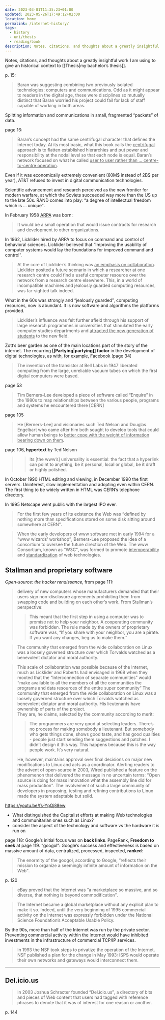 ```yaml
---
date: 2023-03-01T11:35:23+01:00
updated: 2023-05-26T17:49:12+02:00
location: home
permalink: /internet-history/
tags:
  - history
  - uni/thesis
  - reading/book
description: Notes, citations, and thoughts about a greatly insightful work I am using for my bachelor’s thesis.
---
```

Notes, citations, and thoughts about a greatly insightful work I am using to give an historical context to [[Thesis|my bachelor’s thesis]].

p. 15:

> Baran was suggesting combining two previously isolated technologies: computers and communications. Odd as it might appear to readers in the digital age, these were disciplines so mutually distinct that Baran worried his project could fail for lack of staff capable of working in both areas.

Splitting information and communications in small, fragmented <q>packets</q> of data.

page 16:

> Baran’s concept had the same centrifugal character that defines the Internet today. At its most basic, what this book calls the <u>centrifugal</u> approach is to flatten established hierarchies and put power and responsibility at the nodal level so that each node is equal. Baran’s network focused on what he called <u>user to user rather than … centre-to-centre operation</u>.

Even if it was economically extremely convenient (60M$ instead of 2B$ per year), AT&T refused to invest in digital communication technologies.

Scientific advancement and research perceived as the new frontier for modern warfare, at which the Soviets succeeded way more than the US up to the late 50s. RAND comes into play: <q>a degree of intellectual freedom which is … unique</q>.

In February 1958 <abbr title='Advanced Research Projects Agency'>ARPA</abbr> was born:

> It would be a small operation that would issue contracts for research and development to other organizations.

In 1962, Licklider hired by ARPA to focus on command and control of behavioral sciences. Licklider believed that <q>improving the usability of computer systems would lay the foundations for improved command and control</q>.

> At the core of Licklider’s thinking was <u>an emphasis on collaboration</u>. Licklider posited a future scenario in which a researcher at one research centre could find a useful computer resource over the network from a research centre elsewhere. This, in a world of incompatible machines and jealously guarded computing resources, was far-sighted talk indeed.

What in the 60s was strongly and <q>jealously guarded</q>, computing resources, now is abundant. It is now software and algorithms the platforms provided.

> Licklider’s influence was felt further afield through his support of large research programmes in universities that stimulated the early computer studies departments and <u>attracted the new generation of students</u> to the new field.

Zott’s beer garden as one of the main locations part of the story of the internet. The recurring **[[Partying|partying]] factor** in the development of digital technologies, as with, [for example, Facebook](https://wired.com/story/sex-beer-and-coding-inside-facebooks-wild-early-days 'Sex, Beer, and Coding: Inside Facebook’s Wild Early Days in Palo Alto | WIRED') (page 34)

> The invention of the transistor at Bell Labs in 1947 liberated computing from the large, unreliable vacuum tubes on which the first digital computers were based.

page 53

> Tim Berners-Lee developed a piece of software called <q>Enquire</q> in the 1980s to map relationships between the various people, programs and systems he encountered there \[CERN\]

page 105

> He \[Berners-Lee\] and visionaries such Ted Nelson and Douglas Engelbart who came after him both sought to develop tools that could allow human beings to <u>better cope with the weight of information bearing down on them</u>.

page 106, **hypertext** by Ted Nelson

> > Its \[the www’s\] universality is essential: the fact that a hyperlink can point to anything, be it personal, local or global, be it draft or highly polished.

In October 1990 HTML editing and viewing, in December 1990 the first servers. Uninterest, slow implementation and adopting even within CERN. The first thing to be widely written in HTML was CERN’s telephone directory.

In 1995 Netscape went public with the largest IPO ever.

> For the first few years of its existence the Web was <q>defined by nothing more than specifications stored on some disk sitting around somewhere at CERN</q>.

> When the early developers of www software met in early 1994 for a <q>www wizards’ workshop</q>, Berners-Lee proposed the idea of a consortium to oversee the future direction of the Web. The www Consortium, known as <q>W3C</q>, was formed to promote <u class='double'>interoperability</u> and <u>standardization</u> of web technologies.

## Stallman and proprietary software

<cite>Open-source: the hacker renaissance</cite>, from page 111:

> delivery of new computers whose manufacturers demanded that their users sign non-disclosure agreements prohibiting them from swapping code and building on each other’s work. From Stallman’s perspective:
>
> > This meant that the first step in using a computer was to promise not to help your neighbor. A cooperating community was forbidden. The rule made by the owners of proprietary software was, <q>If you share with your neighbor, you are a pirate. If you want any changes, beg us to make them.</q>

> The community that emerged from the wide collaboration on Linux was a loosely governed structure over which Torvalds watched as a benevolent dictator and moral authority.

> This scale of collaboration was possible because of the Internet, much as Licklider and Roberts had envisaged in 1968 when they mooted that the <q>interconnection of separate communities</q> would <q>make available to all the members of all the communities the programs and data resources of the entire super community</q> The community that emerged from the wide collaboration on Linux was a loosely governed structure over which Torvalds watched as benevolent dictator and moral authority. His lieutenants have ownership of parts of the project.  
They are, he claims, selected by the community according to merit:
>
> > The programmers are very good at selecting leaders. There’s no process for making somebody a lieutenant. But somebody who gets things done, shows good taste, and has good qualities - people just start sending them suggestions and patches. I didn’t design it this way. This happens because this is the way people work. It’s very natural.
>
> He, however, maintains approval over final decisions on major new modifications to Linux and acts as a coordinator. Alerting readers to the advent of open-source in 2003, Wired published a feature on the phenomenon that delivered the message in no uncertain terms: <q>Open source is doing for mass innovation what the assembly line did for mass production</q>. The involvement of such a large community of developers in proposing, testing and refining contributions to Linux made the system adaptable but solid.

https://youtu.be/fs-YpQj88ew

<div class='red box'>
	<ul><li>What distinguished the Capitalist efforts at making Web technologies and communitarian ones such as Linux?</li>
	<li>consider the aspect of the technology and software vs the hardware it is run on</li></ul>
</div>

page 118: Google’s initial focus was on **back links**. PageRank, **Freedom to seek** at page 119. <q>googol</q>: Google’s success and effectiveness is based on massive amount of data, centralized, processed, inspected, **ranked**:

> The enormity of the googol, according to Google, <q>reflects their mission to organize a seemingly infinite amount of information on the Web</q>.

p. 120

> eBay proved that the Internet was <q>a marketplace so massive, and so diverse, that nothing is beyond commodification</q>.

> The Internet became a global marketplace without any explicit plan to make it so. Indeed, until the very beginning of 1995 commercial activity on the Internet was expressly forbidden under the National Science Foundation’s Acceptable Usable Policy.

By the 90s, more than half of the Internet was run by the private sector. Preventing commercial activity within the Internet would have inhibited investments in the infrastructure of commercial TCP/IP services.

> In 1993 the NSF took steps to privatize the operation of the Internet. NSF published a plan for the change in May 1993: ISPS would operate their own networks and gateways would interconnect them.

---

## Del.icio.us

> In 2003 Joshua Schracter founded <q>Del.icio.us</q>, a directory of bits and pieces of Web content that users had tagged with reference phrases to denote that it was of interest for one reason or another.

p. 144
